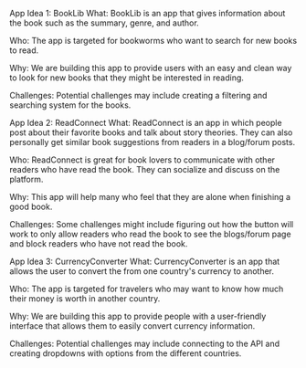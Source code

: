 App Idea 1: BookLib
What: BookLib is an app that gives information about the book such as the summary, genre, and author.

Who: The app is targeted for bookworms who want to search for new books to read.

Why: We are building this app to provide users with an easy and clean way to look for new books that they might be interested in reading.

Challenges: Potential challenges may include creating a filtering and searching system for the books.

App Idea 2: ReadConnect
What: ReadConnect is an app in which people post about their favorite books and talk about story theories. They can also personally get similar book suggestions from readers in a blog/forum posts.

Who: ReadConnect is great for book lovers to communicate with other readers who have read the book. They can socialize and discuss on the platform.

Why: This app will help many who feel that they are alone when finishing a good book.

Challenges: Some challenges might include figuring out how the button will work to only allow readers who read the book to see the blogs/forum page and block readers who have not read the book. 

App Idea 3: CurrencyConverter
What: CurrencyConverter is an app that allows the user to convert the from one country's currency to another.

Who: The app is targeted for travelers who may want to know how much their money is worth in another country.

Why: We are building this app to provide people with a user-friendly interface that allows them to easily convert currency information.

Challenges: Potential challenges may include connecting to the API and creating dropdowns with options from the different countries.




